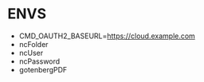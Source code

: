 # ENVS

- CMD_OAUTH2_BASEURL=https://cloud.example.com
- ncFolder
- ncUser
- ncPassword
- gotenbergPDF